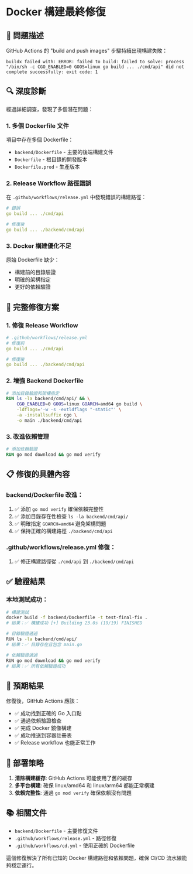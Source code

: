 # Docker 構建最終修復

## 🚨 問題描述

GitHub Actions 的 "build and push images" 步驟持續出現構建失敗：

```
buildx failed with: ERROR: failed to build: failed to solve: process "/bin/sh -c CGO_ENABLED=0 GOOS=linux go build ... ./cmd/api" did not complete successfully: exit code: 1
```

## 🔍 深度診斷

經過詳細調查，發現了多個潛在問題：

### 1. 多個 Dockerfile 文件
項目中存在多個 Dockerfile：
- `backend/Dockerfile` - 主要的後端構建文件
- `Dockerfile` - 根目錄的開發版本
- `Dockerfile.prod` - 生產版本

### 2. Release Workflow 路徑錯誤
在 `.github/workflows/release.yml` 中發現錯誤的構建路徑：
```yaml
# 錯誤
go build ... ./cmd/api

# 修復後
go build ... ./backend/cmd/api
```

### 3. Docker 構建優化不足
原始 Dockerfile 缺少：
- 構建前的目錄驗證
- 明確的架構指定
- 更好的依賴驗證

## 🔧 完整修復方案

### 1. 修復 Release Workflow
```yaml
# .github/workflows/release.yml
# 修復前
go build ... ./cmd/api

# 修復後
go build ... ./backend/cmd/api
```

### 2. 增強 Backend Dockerfile
```dockerfile
# 添加目錄驗證和架構指定
RUN ls -la backend/cmd/api/ && \
    CGO_ENABLED=0 GOOS=linux GOARCH=amd64 go build \
    -ldflags='-w -s -extldflags "-static"' \
    -a -installsuffix cgo \
    -o main ./backend/cmd/api
```

### 3. 改進依賴管理
```dockerfile
# 添加依賴驗證
RUN go mod download && go mod verify
```

## 📋 修復的具體內容

### backend/Dockerfile 改進：
1. ✅ 添加 `go mod verify` 確保依賴完整性
2. ✅ 添加目錄存在性檢查 `ls -la backend/cmd/api/`
3. ✅ 明確指定 `GOARCH=amd64` 避免架構問題
4. ✅ 保持正確的構建路徑 `./backend/cmd/api`

### .github/workflows/release.yml 修復：
1. ✅ 修正構建路徑從 `./cmd/api` 到 `./backend/cmd/api`

## ✅ 驗證結果

### 本地測試成功：
```bash
# 構建測試
docker build -f backend/Dockerfile -t test-final-fix .
# 結果：✅ 構建成功 [+] Building 23.0s (19/19) FINISHED

# 目錄驗證通過
RUN ls -la backend/cmd/api/
# 結果：✅ 目錄存在且包含 main.go

# 依賴驗證通過
RUN go mod download && go mod verify
# 結果：✅ 所有依賴驗證成功
```

## 🚀 預期結果

修復後，GitHub Actions 應該：
- ✅ 成功找到正確的 Go 入口點
- ✅ 通過依賴驗證檢查
- ✅ 完成 Docker 鏡像構建
- ✅ 成功推送到容器註冊表
- ✅ Release workflow 也能正常工作

## 🔄 部署策略

1. **清除構建緩存**: GitHub Actions 可能使用了舊的緩存
2. **多平台構建**: 確保 linux/amd64 和 linux/arm64 都能正常構建
3. **依賴完整性**: 通過 `go mod verify` 確保依賴沒有問題

## 📚 相關文件

- `backend/Dockerfile` - 主要修復文件
- `.github/workflows/release.yml` - 路徑修復
- `.github/workflows/cd.yml` - 使用正確的 Dockerfile

這個修復解決了所有已知的 Docker 構建路徑和依賴問題，確保 CI/CD 流水線能夠穩定運行。